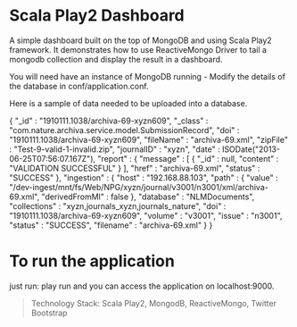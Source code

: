 Scala Play2 Dashboard
======================

A simple dashboard built on the top of MongoDB and using Scala Play2 framework. It demonstrates how to use ReactiveMongo Driver to tail a mongodb collection and display the result in a dashboard.

You will need have an instance of MongoDB running - Modify the details of the database in conf/application.conf.

Here is a sample of data needed to be uploaded into a database.

{
	"_id" : "1910111.1038/archiva-69-xyzn609",
	"_class" : "com.nature.archiva.service.model.SubmissionRecord",
	"doi" : "1910111.1038/archiva-69-xyzn609",
	"fileName" : "archiva-69.xml",
	"zipFile" : "Test-9-valid-1-invalid.zip",
	"journalID" : "xyzn",
	"date" : ISODate("2013-06-25T07:56:07.167Z"),
	"report" : {
		"message" : [
			{
				"_id" : null,
				"content" : "VALIDATION SUCCESSFUL"
			}
		],
		"href" : "archiva-69.xml",
		"status" : "SUCCESS"
	},
	"ingestion" : {
		"host" : "192.168.88.103",
		"path" : {
			"value" : "/dev-ingest/mnt/fs/Web/NPG/xyzn/journal/v3001/n3001/xml/archiva-69.xml",
			"derivedFromMl" : false
		},
		"database" : "NLMDocuments",
		"collections" : "xyzn,journals_xyzn,journals_nature",
		"doi" : "1910111.1038/archiva-69-xyzn609",
		"volume" : "v3001",
		"issue" : "n3001",
		"status" : "SUCCESS",
		"filename" : "archiva-69.xml"
	}
}

# To run the application

just run: play run and you can access the application on localhost:9000.

> Technology Stack: Scala Play2, MongodB, ReactiveMongo, Twitter Bootstrap

